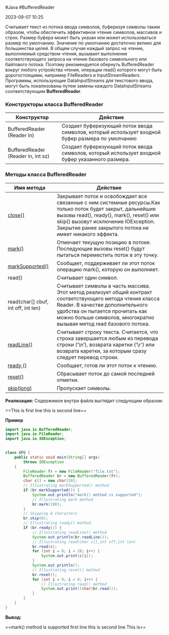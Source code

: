 #Java #BufferedReader 

2023-09-07 10:25

Считывает текст из потока ввода символов, буферизуя символы таким образом, чтобы обеспечить эффективное чтение символов, массивов и строк. Размер буфера может быть указан или может использоваться размер по умолчанию. Значение по умолчанию достаточно велико для большинства целей. В общем случае каждый запрос на чтение, выполняемый средством чтения, вызывает выполнение соответствующего запроса на чтение базового символьного или байтового потока. Поэтому рекомендуется обернуть  BufferedReader вокруг любого устройства чтения, операции read() которого могут быть дорогостоящими, например FileReaders и InputStreamReaders. Программы, использующие DataInputStreams для текстового ввода, могут быть локализованы путем замены каждого DataInputStreams соответствующим **BufferedReader**.

### **Конструкторы класса BufferedReader**

|Конструктор|Действие|
|---|---|
|BufferedReader (Reader in)|Создает буферизующий поток ввода символов, который использует входной буфер размера по умолчанию|
|BufferedReader (Reader in, int sz)|Создает буферизующий поток ввода символов, который использует входной буфер указанного размера.|

### **Методы класса BufferedReader**

|Имя метода|Действие|
|---|---|
|[close()](https://translated.turbopages.org/proxy_u/en-ru.ru.f627e4fc-64f83b21-4c7afbb3-74722d776562/https/www.geeksforgeeks.org/bufferedreader-close-method-in-java-with-examples/#:~:text=The%20close()%20method%20of,associated%20with%20the%20stream%20operations.&text=Parameters%3A%20This%20method%20does%20not,does%20not%20return%20any%20value.)|Закрывает поток и освобождает все связанные с ним системные ресурсы.Как только поток будет закрыт, дальнейшие вызовы read(), ready(), mark(), reset() или skip() вызовут исключение IOException. Закрытие ранее закрытого потока не имеет никакого эффекта.|
|[mark()](https://translated.turbopages.org/proxy_u/en-ru.ru.f627e4fc-64f83b21-4c7afbb3-74722d776562/https/www.geeksforgeeks.org/bufferedreader-mark-method-in-java-with-examples/)|Отмечает текущую позицию в потоке. Последующие вызовы reset() будут пытаться переместить поток в эту точку.|
|[markSupported()](https://translated.turbopages.org/proxy_u/en-ru.ru.f627e4fc-64f83b21-4c7afbb3-74722d776562/https/www.geeksforgeeks.org/bufferedreader-marksupported-method-in-java-with-examples/)|Сообщает, поддерживает ли этот поток операцию mark(), которую он выполняет.|
|read()|Считывает один символ.|
|read(char[] cbuf, int off, int len)|Считывает символы в часть массива. Этот метод реализует общий контракт соответствующего метода чтения класса Reader. В качестве дополнительного удобства он пытается прочитать как можно больше символов, многократно вызывая метод read базового потока.|
|[readLine()](https://translated.turbopages.org/proxy_u/en-ru.ru.f627e4fc-64f83b21-4c7afbb3-74722d776562/https/www.geeksforgeeks.org/bufferedreader-readline-method-in-java-with-examples/)|Считывает строку текста. Считается, что строка завершается любым из перевода строки (‘\n’), возврата каретки (‘\r’) или возврата каретки, за которым сразу следует перевод строки.|
|[ready ()](https://translated.turbopages.org/proxy_u/en-ru.ru.f627e4fc-64f83b21-4c7afbb3-74722d776562/https/www.geeksforgeeks.org/bufferedreader-ready-method-in-java-with-examples/)|Сообщает, готов ли этот поток к чтению.|
|[reset()](https://translated.turbopages.org/proxy_u/en-ru.ru.f627e4fc-64f83b21-4c7afbb3-74722d776562/https/www.geeksforgeeks.org/bufferedreader-reset-method-in-java-with-examples/)|Сбрасывает поток до самой последней отметки.|
|[skip(long)](https://translated.turbopages.org/proxy_u/en-ru.ru.f627e4fc-64f83b21-4c7afbb3-74722d776562/https/www.geeksforgeeks.org/bufferedreader-skiplong-method-in-java-with-examples/)|Пропускает символы.|

**Реализация:** Содержимое внутри файла выглядит следующим образом:

==This is first line
this is second line==

**Пример**

```java
import java.io.BufferedReader;
import java.io.FileReader;
import java.io.IOException;
  

class GFG {
    public static void main(String[] args)
        throws IOException
    {
        FileReader fr = new FileReader("file.txt");
        BufferedReader br = new BufferedReader(fr); 
        char c[] = new char[20];
        // Illustrating markSupported() method
        if (br.markSupported()) {
            System.out.println("mark() method is supported");
            // Illustrating mark method
            br.mark(100);
        }
        // Skipping 8 characters
        br.skip(8);  
        // Illustrating ready() method
        if (br.ready()) {
            // Illustrating readLine() method
            System.out.println(br.readLine());
            // Illustrating read(char c[],int off,int len)
            br.read(c);
            for (int i = 0; i < 20; i++) {
                System.out.print(c[i]);
            }
            System.out.println();
            // Illustrating reset() method
            br.reset();
            for (int i = 0; i < 8; i++) {
                // Illustrating read() method
                System.out.print((char)br.read());
            }
        }
    }
}
```
**Вывод:**

==mark() method is supported
first line
this is second line
This is==